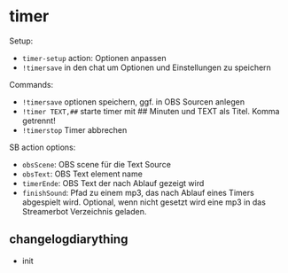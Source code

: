 # timer

Setup:
- `timer-setup` action: Optionen anpassen
- `!timersave` in den chat um Optionen und Einstellungen zu speichern 

Commands:
- `!timersave` optionen speichern, ggf. in OBS Sourcen anlegen
- `!timer TEXT,##` starte timer mit ## Minuten und TEXT als Titel. Komma getrennt!
- `!timerstop` Timer abbrechen

SB action options:
- `obsScene`: OBS scene für die Text Source
- `obsText`: OBS Text element name
- `timerEnde`: OBS Text der nach Ablauf gezeigt wird
- `finishSound`: Pfad zu einem mp3, das nach Ablauf eines Timers abgespielt wird. Optional, wenn nicht gesetzt wird eine mp3 in das Streamerbot Verzeichnis geladen.

## changelogdiarything

- init

